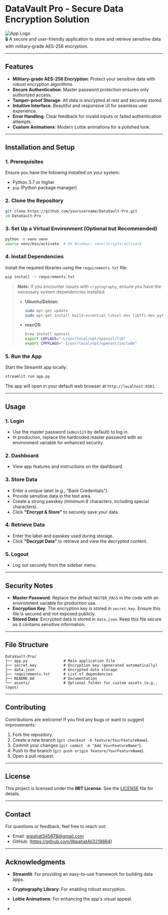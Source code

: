 
# **DataVault Pro - Secure Data Encryption Solution**

![App Logo](https://cdn-icons-png.flaticon.com/512/295/295128.png)  
🔒 A secure and user-friendly application to store and retrieve sensitive data with military-grade AES-256 encryption.

---

## **Features**
- **Military-grade AES-256 Encryption**: Protect your sensitive data with robust encryption algorithms.
- **Secure Authentication**: Master password protection ensures only authorized access.
- **Tamper-proof Storage**: All data is encrypted at rest and securely stored.
- **Intuitive Interface**: Beautiful and responsive UI for seamless user experience.
- **Error Handling**: Clear feedback for invalid inputs or failed authentication attempts.
- **Custom Animations**: Modern Lottie animations for a polished look.

---

## **Installation and Setup**

### 1. **Prerequisites**
Ensure you have the following installed on your system:
- Python 3.7 or higher
- `pip` (Python package manager)

### 2. **Clone the Repository**
```bash
git clone https://github.com/yourusername/DataVault-Pro.git
cd DataVault-Pro
```

### 3. **Set Up a Virtual Environment (Optional but Recommended)**
```bash
python -m venv venv
source venv/bin/activate  # On Windows: venv\Scripts\activate
```

### 4. **Install Dependencies**
Install the required libraries using the `requirements.txt` file:
```bash
pip install -r requirements.txt
```

> **Note:** If you encounter issues with `cryptography`, ensure you have the necessary system dependencies installed:
> - **Ubuntu/Debian**:
>   ```bash
>   sudo apt-get update
>   sudo apt-get install build-essential libssl-dev libffi-dev python3-dev
>   ```
> - **macOS**:
>   ```bash
>   brew install openssl
>   export LDFLAGS="-L/usr/local/opt/openssl/lib"
>   export CPPFLAGS="-I/usr/local/opt/openssl/include"
>   ```

### 5. **Run the App**
Start the Streamlit app locally:
```bash
streamlit run app.py
```

The app will open in your default web browser at `http://localhost:8501`.

---

## **Usage**

### 1. **Login**
- Use the master password (`admin123` by default) to log in.
- In production, replace the hardcoded master password with an environment variable for enhanced security.

### 2. **Dashboard**
- View app features and instructions on the dashboard.

### 3. **Store Data**
- Enter a unique label (e.g., "Bank Credentials").
- Provide sensitive data in the text area.
- Create a strong passkey (minimum 8 characters, including special characters).
- Click **"Encrypt & Store"** to securely save your data.

### 4. **Retrieve Data**
- Enter the label and passkey used during storage.
- Click **"Decrypt Data"** to retrieve and view the decrypted content.

### 5. **Logout**
- Log out securely from the sidebar menu.

---

## **Security Notes**
- **Master Password**: Replace the default `MASTER_PASS` in the code with an environment variable for production use.
- **Encryption Key**: The encryption key is stored in `secret.key`. Ensure this file is secured and not exposed publicly.
- **Stored Data**: Encrypted data is stored in `data.json`. Keep this file secure as it contains sensitive information.

---

## **File Structure**
```
DataVault-Pro/
├── app.py                # Main application file
├── secret.key            # Encryption key (generated automatically)
├── data.json             # Encrypted data storage
├── requirements.txt      # List of dependencies
├── README.md             # Documentation
└── assets/               # Optional folder for custom assets (e.g., logos)
```

---

## **Contributing**
Contributions are welcome! If you find any bugs or want to suggest improvements:
1. Fork the repository.
2. Create a new branch (`git checkout -b feature/YourFeatureName`).
3. Commit your changes (`git commit -m "Add YourFeatureName"`).
4. Push to the branch (`git push origin feature/YourFeatureName`).
5. Open a pull request.

---

## **License**
This project is licensed under the **MIT License**. See the [LICENSE](LICENSE) file for details.

---

## **Contact**
For questions or feedback, feel free to reach out:
- Email: wajahat345678@gmail.com
- GitHub: (https://github.com/WajahatAli3218664)

---

## **Acknowledgments**
- **Streamlit**: For providing an easy-to-use framework for building data apps.
- **Cryptography Library**: For enabling robust encryption.
- **Lottie Animations**: For enhancing the app's visual appeal.

-

